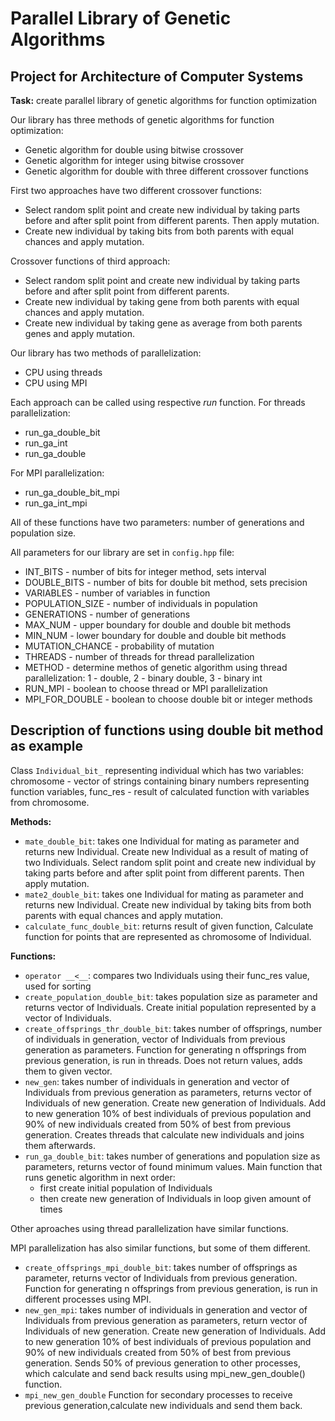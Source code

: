 # Parallel Library of Genetic Algorithms
## Project for Architecture of Computer Systems
__Task:__ create parallel library of genetic algorithms for function optimization  

Our library has three methods of genetic algorithms for function optimization:
* Genetic algorithm for double using bitwise crossover 
* Genetic algorithm for integer using bitwise crossover
* Genetic algorithm for double with three different crossover functions

First two approaches have two different crossover functions:
* Select random split point and create new individual by taking parts before and after split point from different parents. Then apply mutation.
* Create new individual by taking bits from both parents with equal chances and apply mutation.

Crossover functions of third approach:
* Select random split point and create new individual by taking parts before and after split point from different parents.
* Create new individual by taking gene from both parents with equal chances and apply mutation.
* Create new individual by taking gene as average from both parents genes and apply mutation.

Our library has two methods of parallelization:
* CPU using threads
* CPU using MPI

Each approach can be called using respective _run_ function.
For threads parallelization:
* run_ga_double_bit
* run_ga_int
* run_ga_double

For MPI parallelization:
* run_ga_double_bit_mpi
* run_ga_int_mpi

All of these functions have two parameters: number of generations and population size.

All parameters for our library are set in `config.hpp` file:
* INT_BITS - number of bits for integer method, sets interval
* DOUBLE_BITS - number of bits for double bit method, sets precision
* VARIABLES - number of variables in function
* POPULATION_SIZE - number of individuals in population
* GENERATIONS - number of generations
* MAX_NUM - upper boundary for double and double bit methods
* MIN_NUM - lower boundary for double and double bit methods
* MUTATION_CHANCE - probability of mutation
* THREADS - number of threads for thread parallelization
* METHOD - determine methos of genetic algorithm using thread parallelization: 1 - double, 2 - binary double,  3 - binary int
* RUN_MPI - boolean to choose thread or MPI parallelization
* MPI_FOR_DOUBLE - boolean to choose double bit or integer methods



## Description of functions using double bit method as example
Class `Individual_bit_` representing individual which has two variables: chromosome - vector of strings containing binary numbers representing function variables, func_res - result of calculated function with variables from chromosome.

__Methods:__
* `mate_double_bit`: takes one Individual for mating as parameter and returns new Individual.
Create new Individual as a result of mating of two Individuals.
Select random split point and create new individual by taking parts before and after split point from different parents.
Then apply mutation.
* `mate2_double_bit`: takes one Individual for mating as parameter and returns new Individual.
Create new individual by taking bits from both parents with equal chances and apply mutation.
* `calculate_func_double_bit`: returns result of given function,
Calculate function for points that are represented as chromosome of Individual.

__Functions:__
* `operator __<__`: compares two Individuals using their func_res value, used for sorting
* `create_population_double_bit`: takes population size as parameter and returns vector of Individuals.
Create initial population represented by a vector of Individuals.
* `create_offsprings_thr_double_bit`: takes number of offsprings, number of individuals in generation, vector of Individuals from previous generation as parameters.
Function for generating n offsprings from previous generation, is run in threads.
Does not return values, adds them to given vector.
* `new_gen`: takes number of individuals in generation and vector of Individuals from previous generation as parameters, returns vector of Individuals of new generation.
Create new generation of Individuals.
Add to new generation 10% of best individuals of previous population and 90% of new individuals created from 50% of best from previous generation.
Creates threads that calculate new individuals and joins them afterwards.
* `run_ga_double_bit`: takes number of generations and population size as parameters, returns vector of found minimum values.
Main function that runs genetic algorithm in next order:
  * first create initial population of Individuals
  * then create new generation of Individuals in loop given amount of times

Other aproaches using thread parallelization have similar functions.

MPI parallelization has also similar functions, but some of them different.
* `create_offsprings_mpi_double_bit`: takes number of offsprings as parameter, returns vector of Individuals from previous generation.                                                                                                                  Function for generating n offsprings from previous generation, is run in different processes using MPI.
* `new_gen_mpi`: takes number of individuals in generation and vector of Individuals from previous generation as parameters, return vector of Individuals of new generation.
Create new generation of Individuals.
Add to new generation 10% of best individuals of previous population and 90% of new individuals created from 50% of best from previous generation.
Sends 50% of previous generation to other processes, which calculate and send back results using mpi_new_gen_double() function.
* `mpi_new_gen_double`
Function for secondary processes to receive previous generation,calculate new individuals and send them back.

